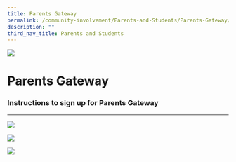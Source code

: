 ```yaml
---
title: Parents Gateway
permalink: /community-involvement/Parents-and-Students/Parents-Gateway/
description: ""
third_nav_title: Parents and Students
---
```


![](/images/Banner.jpg)

Parents Gateway
===============

### Instructions to sign up for Parents Gateway
-------------------------------------------

![](/images/PG_Page_1.jpeg)

![](/images/PG_Page_2.jpeg)

![](/images/PG_Page_3.jpeg)
